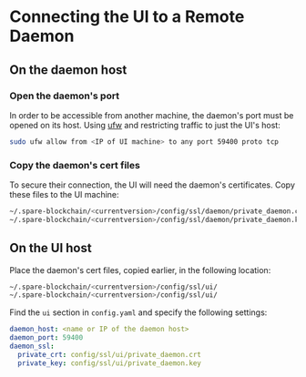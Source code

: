 # Connecting the UI to a Remote Daemon

## On the daemon host

### Open the daemon's port

In order to be accessible from another machine, the daemon's port must be opened on its host. Using [ufw](https://help.ubuntu.com/community/UFW) and restricting traffic to just the UI's host:

````bash
sudo ufw allow from <IP of UI machine> to any port 59400 proto tcp
````

### Copy the daemon's cert files

To secure their connection, the UI will need the daemon's certificates. Copy these files to the UI machine:

````bash
~/.spare-blockchain/<currentversion>/config/ssl/daemon/private_daemon.crt
~/.spare-blockchain/<currentversion>/config/ssl/daemon/private_daemon.key
````

## On the UI host

Place the daemon's cert files, copied earlier, in the following location:

````bash
~/.spare-blockchain/<currentversion>/config/ssl/ui/
~/.spare-blockchain/<currentversion>/config/ssl/ui/
````

Find the `ui` section in `config.yaml` and specify the following settings:

````yaml
daemon_host: <name or IP of the daemon host>
daemon_port: 59400
daemon_ssl:
  private_crt: config/ssl/ui/private_daemon.crt
  private_key: config/ssl/ui/private_daemon.key
````

